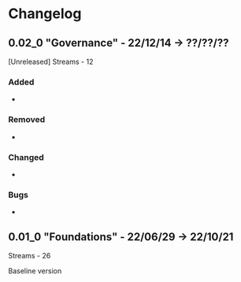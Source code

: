 
# Changelog


## 0.02_0 "Governance" - 22/12/14 -> ??/??/??
[Unreleased] Streams - 12
### Added
- 
### Removed
- 
### Changed
- 
### Bugs
- 


## 0.01_0 "Foundations" - 22/06/29 -> 22/10/21
Streams - 26

Baseline version